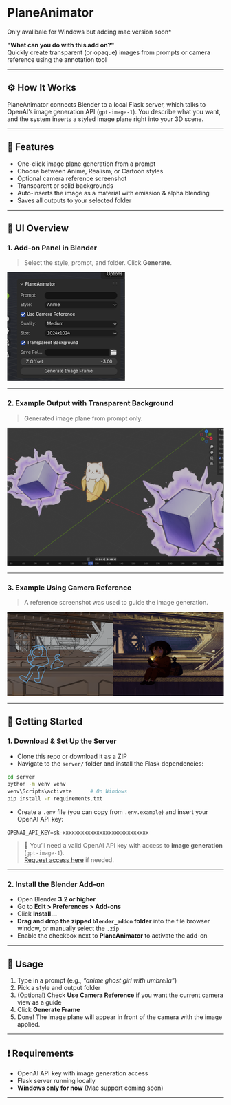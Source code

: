 # PlaneAnimator
Only avalibale for Windows but adding mac version soon*

**"What can you do with this add on?"**  
Quickly create transparent (or opaque) images from prompts or camera reference using the annotation tool

---

## ⚙️ How It Works

PlaneAnimator connects Blender to a local Flask server, which talks to OpenAI’s image generation API (`gpt-image-1`). You describe what you want, and the system inserts a styled image plane right into your 3D scene.

---

## 🧩 Features

- One-click image plane generation from a prompt
- Choose between Anime, Realism, or Cartoon styles
- Optional camera reference screenshot
- Transparent or solid backgrounds
- Auto-inserts the image as a material with emission & alpha blending
- Saves all outputs to your selected folder

---

## 📸 UI Overview

### 1. Add-on Panel in Blender

> Select the style, prompt, and folder. Click **Generate**.

![Add-on UI](docs/uibar.png)

---

### 2. Example Output with Transparent Background

> Generated image plane from prompt only.

![Example Output 1](docs/transparent.png)

---

### 3. Example Using Camera Reference

> A reference screenshot was used to guide the image generation.

![Example Output 2](docs/scene.png)

---

## 🚀 Getting Started

### 1. Download & Set Up the Server

- Clone this repo or download it as a ZIP
- Navigate to the `server/` folder and install the Flask dependencies:

```bash
cd server
python -m venv venv
venv\Scripts\activate      # On Windows
pip install -r requirements.txt
```

- Create a `.env` file (you can copy from `.env.example`) and insert your OpenAI API key:

```env
OPENAI_API_KEY=sk-xxxxxxxxxxxxxxxxxxxxxxxxxxxx
```

> 🔑 You’ll need a valid OpenAI API key with access to **image generation** (`gpt-image-1`).  
> [Request access here](https://platform.openai.com/docs/guides/images/overview) if needed.

---

### 2. Install the Blender Add-on

- Open Blender **3.2 or higher**
- Go to **Edit > Preferences > Add-ons**
- Click **Install...**
- **Drag and drop the zipped `blender_addon` folder** into the file browser window, or manually select the `.zip`
- Enable the checkbox next to **PlaneAnimator** to activate the add-on

---

## 🧪 Usage

1. Type in a prompt (e.g., *“anime ghost girl with umbrella”*)
2. Pick a style and output folder
3. (Optional) Check **Use Camera Reference** if you want the current camera view as a guide
4. Click **Generate Frame**
5. Done! The image plane will appear in front of the camera with the image applied.

---

## ❗ Requirements

- OpenAI API key with image generation access
- Flask server running locally
- **Windows only for now** (Mac support coming soon)

---
